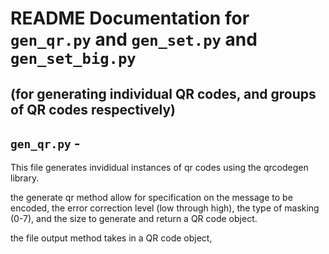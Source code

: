 # README Documentation for `gen_qr.py` and `gen_set.py` and `gen_set_big.py` 
## (for generating individual QR codes, and groups of QR codes respectively)

## `gen_qr.py` - 
This file generates invididual instances of qr codes using the qrcodegen library.

the generate qr method allow for specification on the message to be encoded, the error correction level (low through high), the type of masking (0-7), and the size to generate and return a QR code object.

the file output method takes in a QR code object, 